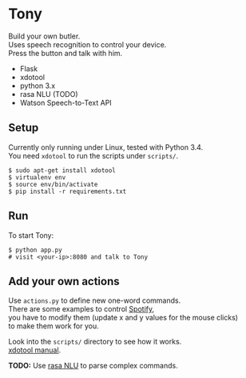 # Tony

Build your own butler.  
Uses speech recognition to control your device.  
Press the button and talk with him.

- Flask
- xdotool
- python 3.x
- rasa NLU (TODO)
- Watson Speech-to-Text API

## Setup

Currently only running under Linux, tested with Python 3.4.  
You need `xdotool` to run the scripts under `scripts/`.

    $ sudo apt-get install xdotool
    $ virtualenv env
    $ source env/bin/activate
    $ pip install -r requirements.txt

## Run

To start Tony:

    $ python app.py
    # visit <your-ip>:8080 and talk to Tony

## Add your own actions

Use `actions.py` to define new one-word commands.  
There are some examples to control [Spotify](https://github.com/samuelantonioli/spotify-for-linux),  
you have to modify them (update x and y values for the mouse clicks)  
to make them work for you.  

Look into the `scripts/` directory to see how it works.  
[xdotool manual](http://www.semicomplete.com/projects/xdotool/xdotool.xhtml).  

**TODO:** Use [rasa NLU](https://github.com/golastmile/rasa_nlu) to parse complex commands.
